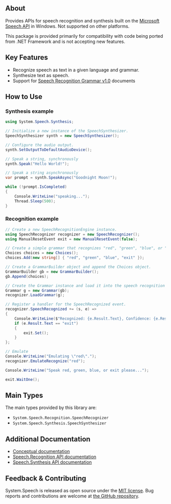 ## About

<!-- A description of the package and where one can find more documentation -->
Provides APIs for speech recognition and synthesis built on the [Microsoft Speech API](https://learn.microsoft.com/en-us/previous-versions/windows/desktop/ms723627(v=vs.85)) in Windows.  Not supported on other platforms.

This package is provided primarily for compatibility with code being ported from .NET Framework and is not accepting new features.

## Key Features

<!-- The key features of this package -->

* Recognize speech as text in a given language and grammar.
* Synthesize text as speech.
* Support for [Speech Recognition Grammar v1.0](https://www.w3.org/TR/speech-grammar/) documents

## How to Use

<!-- A compelling example on how to use this package with code, as well as any specific guidelines for when to use the package -->

### Synthesis example
```C#
using System.Speech.Synthesis;

// Initialize a new instance of the SpeechSynthesizer.
SpeechSynthesizer synth = new SpeechSynthesizer();

// Configure the audio output.
synth.SetOutputToDefaultAudioDevice();

// Speak a string, synchronously
synth.Speak("Hello World!");

// Speak a string asynchronously
var prompt = synth.SpeakAsync("Goodnight Moon!");

while (!prompt.IsCompleted)
{
    Console.WriteLine("speaking...");
    Thread.Sleep(500);
}
```

### Recognition example
```C#
// Create a new SpeechRecognitionEngine instance.
using SpeechRecognizer recognizer = new SpeechRecognizer();
using ManualResetEvent exit = new ManualResetEvent(false);

// Create a simple grammar that recognizes "red", "green", "blue", or "exit".
Choices choices = new Choices();
choices.Add(new string[] { "red", "green", "blue", "exit" });

// Create a GrammarBuilder object and append the Choices object.
GrammarBuilder gb = new GrammarBuilder();
gb.Append(choices);

// Create the Grammar instance and load it into the speech recognition engine.
Grammar g = new Grammar(gb);
recognizer.LoadGrammar(g);

// Register a handler for the SpeechRecognized event.
recognizer.SpeechRecognized += (s, e) =>
{
    Console.WriteLine($"Recognized: {e.Result.Text}, Confidence: {e.Result.Confidence}");
    if (e.Result.Text == "exit")
    {
        exit.Set();
    }
};

// Emulate
Console.WriteLine("Emulating \"red\".");
recognizer.EmulateRecognize("red");

Console.WriteLine("Speak red, green, blue, or exit please...");

exit.WaitOne();
```

## Main Types

<!-- The main types provided in this library -->

The main types provided by this library are:

* `System.Speech.Recognition.SpeechRecognizer`
* `System.Speech.Synthesis.SpeechSynthesizer`

## Additional Documentation

<!-- Links to further documentation. Remove conceptual documentation if not available for the library. -->

* [Conceptual documentation](https://learn.microsoft.com/en-us/previous-versions/office/developer/speech-technologies/hh361625(v%3doffice.14))
* [Speech.Recognition API documentation](https://learn.microsoft.com/en-us/dotnet/api/system.speech.recognition)
* [Speech.Synthesis API documentation](https://learn.microsoft.com/en-us/dotnet/api/system.speech.synthesis)

## Feedback & Contributing

<!-- How to provide feedback on this package and contribute to it -->

System.Speech is released as open source under the [MIT license](https://licenses.nuget.org/MIT). Bug reports and contributions are welcome at [the GitHub repository](https://github.com/dotnet/runtime).
